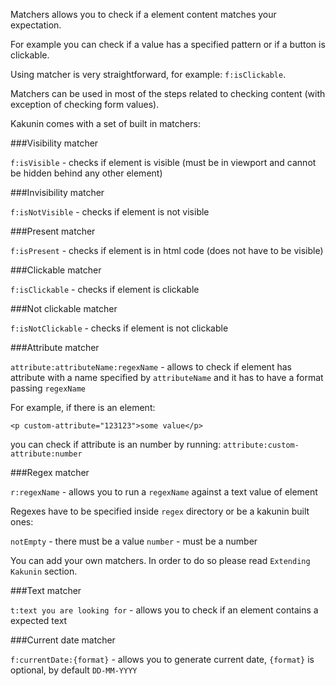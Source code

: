 Matchers allows you to check if a element content matches your expectation.

For example you can check if a value has a specified pattern or if a button is clickable.

Using matcher is very straightforward, for example: `f:isClickable`.

Matchers can be used in most of the steps related to checking content (with exception of checking form values).

Kakunin comes with a set of built in matchers:

###Visibility matcher

`f:isVisible` - checks if element is visible (must be in viewport and cannot be hidden behind any other element)

###Invisibility matcher

`f:isNotVisible` - checks if element is not visible

###Present matcher

`f:isPresent` - checks if element is in html code (does not have to be visible)

###Clickable matcher

`f:isClickable` - checks if element is clickable

###Not clickable matcher

`f:isNotClickable` - checks if element is not clickable

###Attribute matcher

`attribute:attributeName:regexName` - allows to check if element has attribute with a name specified by `attributeName` and it has to 
have a format passing `regexName`

For example, if there is an element:

`<p custom-attribute="123123">some value</p>`

you can check if attribute is an number by running: `attribute:custom-attribute:number`

###Regex matcher

`r:regexName` - allows you to run a `regexName` against a text value of element

Regexes have to be specified inside `regex` directory or be a kakunin built ones:

`notEmpty` - there must be a value
`number` - must be a number

You can add your own matchers. In order to do so please read `Extending Kakunin` section.

###Text matcher

`t:text you are looking for` - allows you to check if an element contains a expected text

###Current date matcher

`f:currentDate:{format}` - allows you to generate current date, `{format}` is optional, by default `DD-MM-YYYY`